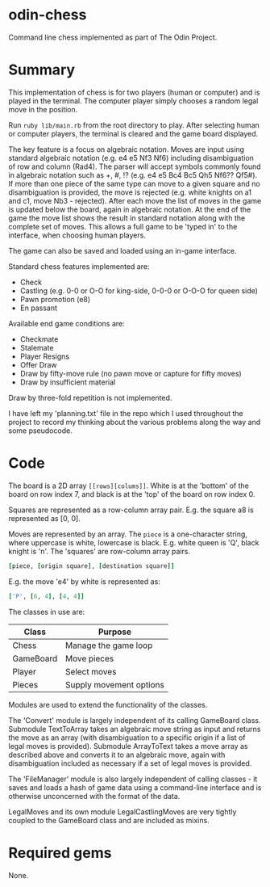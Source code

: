 # odin-chess

Command line chess implemented as part of The Odin Project.

# Summary

This implementation of chess is for two players (human or computer) and is played in the terminal. The computer player simply chooses a random legal move in the position.

 Run `ruby lib/main.rb` from the root directory to play. After selecting human or computer players, the terminal is cleared and the game board displayed.

The key feature is a focus on algebraic notation. Moves are input using standard algebraic notation (e.g. e4 e5 Nf3 Nf6) including disambiguation of row and column (Rad4). The parser will accept symbols commonly found in algebraic notation such as +, #, !? (e.g. e4 e5 Bc4 Bc5 Qh5 Nf6?? Qf5#). If more than one piece of the same type can move to a given square and no disambiguation is provided, the move is rejected (e.g. white knights on a1 and c1, move Nb3 - rejected). After each move the list of moves in the game is updated below the board, again in algebraic notation. At the end of the game the move list shows the result in standard notation along with the complete set of moves. This allows a full game to be 'typed in' to the interface, when choosing human players.

The game can also be saved and loaded using an in-game interface.

Standard chess features implemented are:

- Check
- Castling (e.g. 0-0 or O-O for king-side, 0-0-0 or O-O-O for queen side)
- Pawn promotion (e8)
- En passant

Available end game conditions are:

- Checkmate
- Stalemate
- Player Resigns
- Offer Draw
- Draw by fifty-move rule (no pawn move or capture for fifty moves)
- Draw by insufficient material

Draw by three-fold repetition is not implemented.

I have left my 'planning.txt' file in the repo which I used throughout the project to record my thinking about the various problems along the way and some pseudocode.

# Code

The board is a 2D array `[[rows][colums]]`. White is at the 'bottom' of the board on row index 7, and black is at the 'top' of the board on row index 0.

Squares are represented as a row-column array pair. E.g. the square a8 is represented as [0, 0].

Moves are represented by an array. The `piece` is a one-character string, where uppercase is white, lowercase is black. E.g. white queen is 'Q', black knight is 'n'. The 'squares' are row-column array pairs.

```rb
[piece, [origin square], [destination square]]
```

E.g. the move 'e4' by white is represented as:

```rb
['P', [6, 4], [4, 4]]
```

The classes in use are:

|Class|Purpose|
|---|---|
|Chess|Manage the game loop|
|GameBoard|Move pieces|
|Player|Select moves|
|Pieces|Supply movement options|

Modules are used to extend the functionality of the classes.

The 'Convert' module is largely independent of its calling GameBoard class. Submodule TextToArray takes an algebraic move string as input and returns the move as an array (with disambiguation to a specific origin if a list of legal moves is provided). Submodule ArrayToText takes a move array as described above and converts it to an algebraic move, again with disambiguation included as necessary if a set of legal moves is provided.

The 'FileManager' module is also largely independent of calling classes - it saves and loads a hash of game data using a command-line interface and is otherwise unconcerned with the format of the data.

LegalMoves and its own module LegalCastlingMoves are very tightly coupled to the GameBoard class and are included as mixins.

# Required gems

None.

